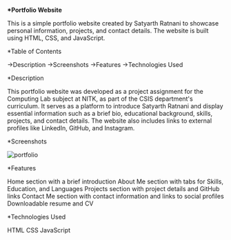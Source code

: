 <b>*Portfolio Website</b>



This is a simple portfolio website created by Satyarth Ratnani to showcase personal information, projects, and contact details. The website is built using HTML,  CSS,  and JavaScript.



*Table of Contents


->Description
->Screenshots
->Features
->Technologies Used


*Description


This portfolio website was developed as a project assignment for the Computing Lab subject at NITK, as part of the CSIS department's curriculum. It serves as a platform to introduce Satyarth Ratnani and display essential information such as a brief bio, educational background, skills, projects, and contact details. The website also includes links to external profiles like LinkedIn, GitHub, and Instagram.


*Screenshots


![portfolio](https://github.com/satyarthratnani/Portfolio/assets/84660631/d11dbc1f-c55b-4fa7-bef8-a92bcb2c4863)



*Features


Home section with a brief introduction
About Me section with tabs for Skills, Education, and Languages
Projects section with project details and GitHub links
Contact Me section with contact information and links to social profiles
Downloadable resume and CV


*Technologies Used


HTML
CSS
JavaScript

